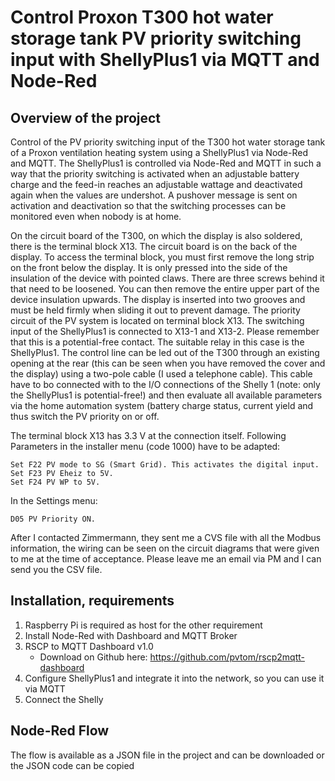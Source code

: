 # Control Proxon T300 hot water storage tank PV priority switching input with ShellyPlus1 via MQTT and Node-Red

## Overview of the project
Control of the PV priority switching input of the T300 hot water storage tank of a Proxon ventilation heating system using a ShellyPlus1 via Node-Red and MQTT.
The ShellyPlus1 is controlled via Node-Red and MQTT in such a way that the priority switching is activated when an adjustable battery charge and the feed-in reaches an adjustable wattage and deactivated again when the values are undershot.
A pushover message is sent on activation and deactivation so that the switching processes can be monitored even when nobody is at home.

On the circuit board of the T300, on which the display is also soldered, there is the terminal block X13. The circuit board is on the back of the display. To access the terminal block, you must first remove the long strip on the front below the display. It is only pressed into the side of the insulation of the device with pointed claws. There are three screws behind it that need to be loosened. You can then remove the entire upper part of the device insulation upwards. The display is inserted into two grooves and must be held firmly when sliding it out to prevent damage. The priority circuit of the PV system is located on terminal block X13. The switching input of the ShellyPlus1 is connected to X13-1 and X13-2. Please remember that this is a potential-free contact. The suitable relay in this case is the ShellyPlus1.
The control line can be led out of the T300 through an existing opening at the rear (this can be seen when you have removed the cover and the display) using a two-pole cable (I used a telephone cable). This cable have to bo connected with to the I/O connections of the Shelly 1 (note: only the ShellyPlus1 is potential-free!) and then evaluate all available parameters via the home automation system (battery charge status, current yield and thus switch the PV priority on or off. 

The terminal block X13 has 3.3 V at the connection itself. Following Parameters in the installer menu (code 1000) have to be adapted:

    Set F22 PV mode to SG (Smart Grid). This activates the digital input.
    Set F23 PV Eheiz to 5V.
    Set F24 PV WP to 5V.

In the Settings menu:

    D05 PV Priority ON.

After I contacted Zimmermann, they sent me a CVS file with all the Modbus information, the wiring can be seen on the circuit diagrams that were given to me at the time of acceptance.
Please leave me an email via PM and I can send you the CSV file.


## Installation, requirements
1. Raspberry Pi is required as host for the other requirement
3. Install Node-Red with Dashboard and MQTT Broker
4. RSCP to MQTT Dashboard v1.0
   - Download on Github here: https://github.com/pvtom/rscp2mqtt-dashboard
5. Configure ShellyPlus1 and integrate it into the network, so you can use it via MQTT
6. Connect the Shelly
    
## Node-Red Flow
The flow is available as a JSON file in the project and can be downloaded or the JSON code can be copied
